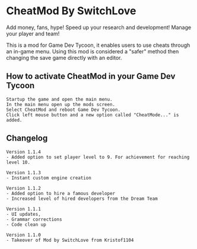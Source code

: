 # CheatMod By SwitchLove	

Add money, fans, hype! Speed up your research and development! Manage your player and team!

This is a mod for Game Dev Tycoon, it enables users to use cheats through an in-game menu. Using this mod is considered a "safer" method then changing the save game directly with an editor.

## How to activate CheatMod in your Game Dev Tycoon

	Startup the game and open the main menu.
	In the main menu open up the mods screen.
	Select CheatMod and reboot Game Dev Tycoon.
	Click left mouse button and a new option called "CheatMode..." is added.	

## Changelog
	Version 1.1.4
	- Added option to set player level to 9. For achievement for reaching level 10.

	Version 1.1.3
	- Instant custom engine creation
	
	Version 1.1.2
	- Added option to hire a famous developer
	- Increased level of hired developers from the Dream Team
	
	Version 1.1.1
  	- UI updates, 
	- Grammar corrections
	- Code clean up
	
	Version 1.1.0
	- Takeover of Mod by SwitchLove from Kristof1104
